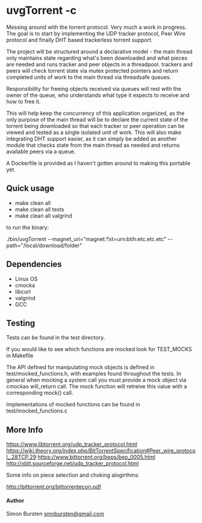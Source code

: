# uvgTorrent -c

Messing around with the torrent protocol. Very much a work in progress. The goal is to start by implementing the UDP tracker protocol, Peer Wire protocol and finally DHT based trackerless torrent support.

The project will be structured around a declarative model - the main thread only maintains state regarding what's been downloaded and what pieces are needed and runs tracker and peer objects in a threadpool. trackers and peers will check torrent state via mutex protected pointers and return completed units of work to the main thread via threadsafe queues. 

Responsibility for freeing objects received via queues will rest with the owner of the queue, who understands what type it expects to receive and how to free it.

This will help keep the concurrency of this application organized, as the only purpose of the main thread will be to declare the current state of the torrent being downloaded so that each tracker or peer operation can be viewed and tested as a single isolated unit of work. This will also make integrating DHT support easier, as it can simply be added as another module that checks state from the main thread as needed and returns available peers via a queue.

A Dockerfile is provided as I haven't gotten around to making this portable yet.
## Quick usage

* make clean all
* make clean all tests
* make clean all valgrind

to run the binary:

./bin/uvgTorrent --magnet_uri="magnet:?xt=urn:btih:etc.etc.etc" --path="/local/download/folder"

## Dependencies

- Linux OS
- cmocka
- libcurl
- valgrind
- GCC

## Testing
Tests can be found in the test directory. 

If you would like to see which functions are mocked look for TEST_MOCKS in Makefile

The API defined for manipulating mock objects is defined in test/mocked_functions.h, with examples found throughout the tests. In general when mocking a system call you must provide a mock object via cmockas will_return call. The mock function will retreive this value with a corresponding mock() call. 

Implementations of mocked functions can be found in test/mocked_functions.c


## More Info

https://www.libtorrent.org/udp_tracker_protocol.html
https://wiki.theory.org/index.php/BitTorrentSpecification#Peer_wire_protocol_.28TCP.29
https://www.bittorrent.org/beps/bep_0005.html
http://xbtt.sourceforge.net/udp_tracker_protocol.html

Some info on piece selection and choking alogirthms:

http://bittorrent.org/bittorrentecon.pdf


#### Author

Simon Bursten <smnbursten@gmail.com>
